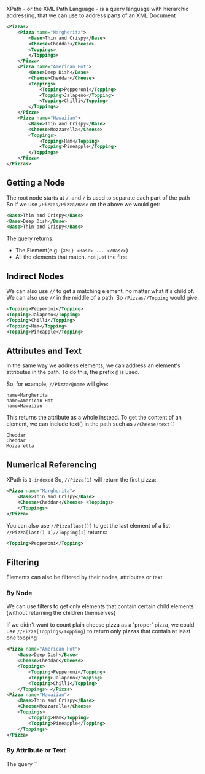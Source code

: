 XPath - or the XML Path Language - is a query language with hierarchic addressing, that we can use to address parts of an XML Document

```XML
<Pizzas>
    <Pizza name="Margherita">
        <Base>Thin and Crispy</Base>
        <Cheese>Cheddar</Cheese>
        <Toppings>
        </Toppings>
    </Pizza>
    <Pizza name="American Hot">
        <Base>Deep Dish</Base>
        <Cheese>Cheddar</Cheese>
        <Toppings>
            <Topping>Pepperoni</Topping>
            <Topping>Jalapeno</Topping>
            <Topping>Chilli</Topping>
        </Toppings>
    </Pizza>
    <Pizza name="Hawaiian">
        <Base>Thin and Crispy</Base>
        <Cheese>Mozzarella</Cheese>
        <Toppings>
            <Topping>Ham</Topping>
            <Topping>Pineapple</Topping>
        </Toppings>
    </Pizza>
</Pizzas>
```
## Getting a Node
The root node starts at `/`, and `/` is used to separate each part of the path\
So if we use `/Pizzas/Pizza/Base` on the above we would get:
```XML
<Base>Thin and Crispy</Base>
<Base>Deep Dish</Base>
<Base>Thin and Crispy</Base>
```
The query returns:
- The Element(e.g. `{XML} <Base> ... </Base>`)
- All the elements that match. not just the first
## Indirect Nodes
We can also use `//` to get a matching element, no matter what it's child of.
We can also use `//` in the middle of a path. So `/Pizzas//Topping` would give:
```XML
<Topping>Pepperoni</Topping>
<Topping>Jalapeno</Topping>
<Topping>Chilli</Topping>
<Topping>Ham</Topping>
<Topping>Pineapple</Topping>
```

## Attributes and Text
In the same way we address elements, we can address an element's attributes in the path.
To do this, the prefix `@` is used.

So, for example, `//Pizza/@name` will give:
```
name=Margherita
name=American Hot
name=Hawaiian
```
This returns the attribute as a whole instead. To get the content of an element, we can include text() in the path such as `//Cheese/text()`
```
Cheddar
Cheddar
Mozzarella
```
## Numerical Referencing
XPath is `1-indexed`
So, `//Pizza[1]` will return the first pizza:
```XML
<Pizza name="Margherita"> 
	<Base>Thin and Crispy</Base> 
	<Cheese>Cheddar</Cheese> <Toppings> 
	</Toppings> 
</Pizza>
```

You can also use `//Pizza[last()]` to get the last element of a list
`//Pizza[last()-1]//Topping[1]` returns:
```XML
<Topping>Pepperoni</Topping>
```

## Filtering
Elements can also be filtered by their nodes, attributes or text
### By Node
We can use filters to get only elements that contain certain child elements (without returning the children themselves)

If we didn't want to count plain cheese pizza as a 'proper' pizza, we could use `//Pizza[Toppings/Topping]` to return only pizzas that contain at least one topping
```XML
<Pizza name="American Hot"> 
	<Base>Deep Dish</Base> 
	<Cheese>Cheddar</Cheese> 
	<Toppings> 
		<Topping>Pepperoni</Topping> 
		<Topping>Jalapeno</Topping> 
		<Topping>Chilli</Topping> 
	</Toppings> </Pizza> 
<Pizza name="Hawaiian"> 
	<Base>Thin and Crispy</Base> 
	<Cheese>Mozzarella</Cheese> 
	<Toppings> 
		<Topping>Ham</Topping> 
		<Topping>Pineapple</Topping> 
	</Toppings> 
</Pizza>
```

### By Attribute or Text
The query ``
